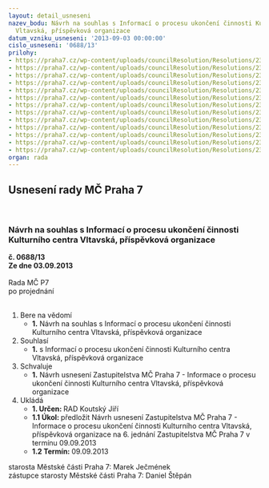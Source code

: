 ```yaml
---
layout: detail_usneseni
nazev_bodu: Návrh na souhlas s Informací o procesu ukončení činnosti Kulturního centra
  Vltavská, příspěvková organizace
datum_vzniku_usneseni: '2013-09-03 00:00:00'
cislo_usneseni: '0688/13'
prilohy:
- https://praha7.cz/wp-content/uploads/councilResolution/Resolutions/23693/46-13-n%c3%a1vrh_usnesen%c3%ad_zm%c4%87.doc
- https://praha7.cz/wp-content/uploads/councilResolution/Resolutions/23693/46-13-informace_o_procesu_ukon%c4%8den%c3%ad_%c4%8dinnosti_kulturn%c3%adho_centra_vltavsk%c3%a1.doc
- https://praha7.cz/wp-content/uploads/councilResolution/Resolutions/23693/46-13-pp_-_kcv_x_7u_-_he%c5%99manova_41.pdf
- https://praha7.cz/wp-content/uploads/councilResolution/Resolutions/23693/46-13-pp_-_kcv_x_7u_-_he%c5%99manova_12.pdf
- https://praha7.cz/wp-content/uploads/councilResolution/Resolutions/23693/46-13-pp_-_kcv_x_bubensk%c3%a1_1,_a.s._-_budova_orco.pdf
- https://praha7.cz/wp-content/uploads/councilResolution/Resolutions/23693/46-13-usnesen%c3%ad_zm%c4%8d_p7_%c4%8d.0077_13-z_z_%c4%8d.5_ze_dne_10.06.2013.doc
- https://praha7.cz/wp-content/uploads/councilResolution/Resolutions/23693/46-13-inventariza%c4%8dn%c3%ad_zpr%c3%a1va_kcv_k_30.06.2013.pdf
- https://praha7.cz/wp-content/uploads/councilResolution/Resolutions/23693/46-13-usnesen%c3%ad_zm%c4%8d_p7_%c4%8d._0076_13-z_z_%c4%8d.5_ze_den_10.06.2013.doc
- https://praha7.cz/wp-content/uploads/councilResolution/Resolutions/23693/46-13-usnesen%c3%ad_rm%c4%8d_p7_%c4%8d._057913-r_z_%c4%8d._39_ze_dne_18.07.2013.doc
- https://praha7.cz/wp-content/uploads/councilResolution/Resolutions/23693/46-13-usnesen%c3%ad_rm%c4%8d_p7_%c4%8d._0583_13-r_z_%c4%8d._40_ze_dne_23.07.2013_-_p%c5%99%c3%adkazce_operac%c3%ad_strnadov%c3%a1.doc
- https://praha7.cz/wp-content/uploads/councilResolution/Resolutions/23693/46-13-dopis_na_f%c3%ba_-_ukon%c4%8den%c3%ad_da%c5%88ov%c3%bdch_povinnost%c3%ad.pdf
- https://praha7.cz/wp-content/uploads/councilResolution/Resolutions/23693/46-13-pp_-_kcv_x_m%c4%8d_p7.pdf
- https://praha7.cz/wp-content/uploads/councilResolution/Resolutions/23693/46-13-usnesen%c3%ad_rm%c4%8d_p7_%c4%8d._0523_13-r_z_%c4%8d.35_ze_dne_25.06.2013.doc
organ: rada
---
```

<div id="ucUsn_pList" class="usn">
	<span><h2>Usnesení rady MČ Praha 7 </h2>
<br></span><div class="standBody">
<span><h3>Návrh na souhlas s Informací o procesu ukončení činnosti Kulturního centra Vltavská, příspěvková organizace</h3></span><div class="center">
		<strong>č. 0688/13</strong><br>
	</div>
<div class="center">
		<strong>Ze dne 03.09.2013</strong><br><br>
	</div>Rada MČ P7<br> po projednání<br><br><ol>
<li>Bere na vědomí<ul><li>
<strong>1.</strong> Návrh na souhlas s Informací o procesu ukončení činnosti Kulturního centra Vltavská, příspěvková organizace</li></ul>
</li>
<li>Souhlasí<ul><li>
<strong>1.</strong> s Informací o procesu ukončení činnosti Kulturního centra Vltavská, příspěvková organizace</li></ul>
</li>
<li>Schvaluje<ul><li>
<strong>1.</strong> Návrh usnesení Zastupitelstva MČ Praha 7 - Informace o procesu ukončení činnosti Kulturního centra Vltavská, příspěvková organizace</li></ul>
</li>
<li>Ukládá<ul>
<li>
<strong>1. Určen: </strong>RAD Koutský Jiří</li>
<li>
<strong>1.1 Úkol: </strong>předložit Návrh usnesení Zastupitelstva MČ Praha 7 - Informace o procesu ukončení činnosti Kulturního centra Vltavská, příspěvková organizace na 6. jednání Zastupitelstva MČ Praha 7 v termínu 09.09.2013</li>
<li>
<strong>1.2 Termín: </strong>09.09.2013</li>
</ul>
</li>
</ol>starosta Městské části Praha 7: Marek Ječmének<br>zástupce starosty Městské části Praha 7: Daniel Štěpán 
</div>
</div>